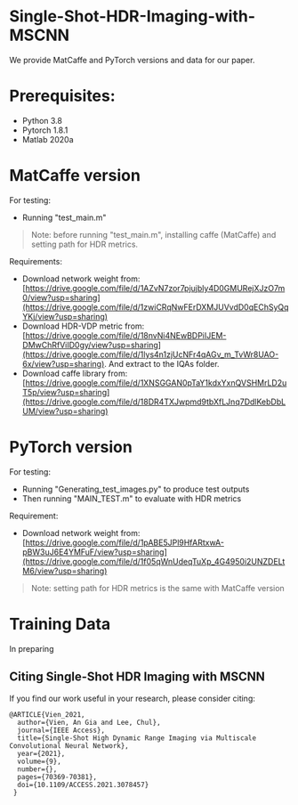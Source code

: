 # Single-Shot-HDR-Imaging-with-MSCNN

We provide MatCaffe and PyTorch versions and data for our paper.

# Prerequisites:
+ Python 3.8
+ Pytorch 1.8.1
+ Matlab 2020a

# MatCaffe version
For testing:
+ Running "test_main.m"

> Note: before running "test_main.m", installing caffe (MatCaffe) and setting path for HDR metrics.

Requirements:
+ Download network weight from: [https://drive.google.com/file/d/1AZvN7zor7pjujbly4D0GMURejXJzO7m0/view?usp=sharing](https://drive.google.com/file/d/1zwiCRqNwFErDXMJUVvdD0qEChSyQqYKj/view?usp=sharing)
+ Download HDR-VDP metric from: [https://drive.google.com/file/d/18nvNi4NEwBDPiIJEM-DMwChRfViID0gy/view?usp=sharing](https://drive.google.com/file/d/1lys4n1zjUcNFr4qAGv_m_TvWr8UAO-6x/view?usp=sharing). And extract to the IQAs folder.
+ Download caffe library from: [https://drive.google.com/file/d/1XNSGGAN0pTaY1kdxYxnQVSHMrLD2uT5p/view?usp=sharing](https://drive.google.com/file/d/18DR4TXJwpmd9tbXfLJnq7DdlKebDbLUM/view?usp=sharing)

# PyTorch version
For testing:
+ Running "Generating_test_images.py" to produce test outputs
+ Then running "MAIN_TEST.m" to evaluate with HDR metrics

Requirement:
+ Download network weight from: [https://drive.google.com/file/d/1pABE5JPl9HfARtxwA-pBW3uJ6E4YMFuF/view?usp=sharing](https://drive.google.com/file/d/1f05qWnUdeqTuXp_4G4950i2UNZDELtM6/view?usp=sharing)

> Note: setting path for HDR metrics is the same with MatCaffe version

# Training Data
In preparing

Citing Single-Shot HDR Imaging with MSCNN
-------------
If you find our work useful in your research, please consider citing:

    @ARTICLE{Vien_2021,
      author={Vien, An Gia and Lee, Chul},
      journal={IEEE Access}, 
      title={Single-Shot High Dynamic Range Imaging via Multiscale Convolutional Neural Network}, 
      year={2021},
      volume={9},
      number={},
      pages={70369-70381},
      doi={10.1109/ACCESS.2021.3078457}
     }

